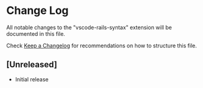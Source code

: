 # Change Log

All notable changes to the "vscode-rails-syntax" extension will be documented in this file.

Check [Keep a Changelog](http://keepachangelog.com/) for recommendations on how to structure this file.

## [Unreleased]

- Initial release